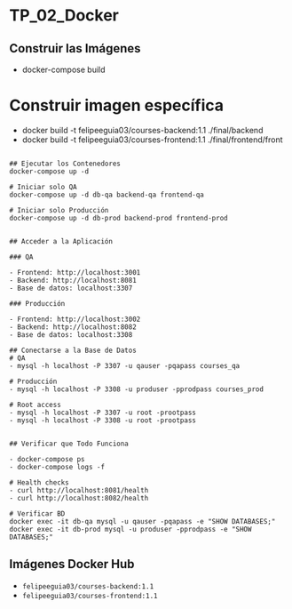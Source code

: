 # TP_02_Docker

## Construir las Imágenes
- docker-compose build

# Construir imagen específica
- docker build -t felipeeguia03/courses-backend:1.1 ./final/backend
- docker build -t felipeeguia03/courses-frontend:1.1 ./final/frontend/front
```

## Ejecutar los Contenedores
docker-compose up -d

# Iniciar solo QA
docker-compose up -d db-qa backend-qa frontend-qa

# Iniciar solo Producción
docker-compose up -d db-prod backend-prod frontend-prod


## Acceder a la Aplicación

### QA

- Frontend: http://localhost:3001
- Backend: http://localhost:8081
- Base de datos: localhost:3307

### Producción

- Frontend: http://localhost:3002
- Backend: http://localhost:8082
- Base de datos: localhost:3308

## Conectarse a la Base de Datos
# QA
- mysql -h localhost -P 3307 -u qauser -pqapass courses_qa

# Producción
- mysql -h localhost -P 3308 -u produser -pprodpass courses_prod

# Root access
- mysql -h localhost -P 3307 -u root -prootpass
- mysql -h localhost -P 3308 -u root -prootpass


## Verificar que Todo Funciona

- docker-compose ps
- docker-compose logs -f

# Health checks
- curl http://localhost:8081/health
- curl http://localhost:8082/health

# Verificar BD
docker exec -it db-qa mysql -u qauser -pqapass -e "SHOW DATABASES;"
docker exec -it db-prod mysql -u produser -pprodpass -e "SHOW DATABASES;"
```

## Imágenes Docker Hub

- `felipeeguia03/courses-backend:1.1`
- `felipeeguia03/courses-frontend:1.1`

